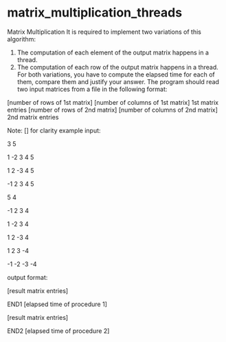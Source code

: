 # matrix_multiplication_threads
Matrix Multiplication
It is required to implement two variations of this algorithm:
1. The computation of each element of the output matrix happens in a thread.
2. The computation of each row of the output matrix happens in a thread.
For both variations, you have to compute the elapsed time for each of them, compare
them and justify your answer.
The program should read two input matrices from a file in the following format:

[number of rows of 1st matrix] [number of columns of 1st matrix]
1st matrix entries
[number of rows of 2nd matrix] [number of columns of 2nd matrix]
2nd matrix entries

Note: [] for clarity
example input:

3 5

1 -2 3 4 5

1 2 -3 4 5

-1 2 3 4 5

5 4

-1 2 3 4

1 -2 3 4

1 2 -3 4

1 2 3 -4

-1 -2 -3 -4

output format:

[result matrix entries]

END1 [elapsed time of procedure 1]

[result matrix entries]

END2 [elapsed time of procedure 2]
